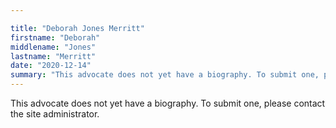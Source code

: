 ```yaml
---

title: "Deborah Jones Merritt"
firstname: "Deborah"
middlename: "Jones"
lastname: "Merritt"
date: "2020-12-14"
summary: "This advocate does not yet have a biography. To submit one, please contact the site administrator."
---
```

This advocate does not yet have a biography. To submit one, please contact the site administrator.

